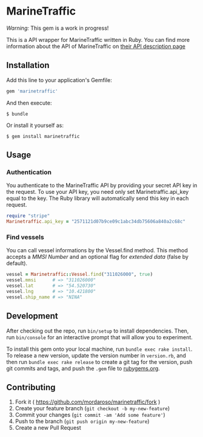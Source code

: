 # MarineTraffic

*Warning:* This gem is a work in progress!

This is a API wrapper for MarineTraffic written in Ruby.
You can find more information about the API of MarineTraffic on [their API description page](https://www.marinetraffic.com/en/ais-api-services)

## Installation

Add this line to your application's Gemfile:

```ruby
gem 'marinetraffic'
```

And then execute:

    $ bundle

Or install it yourself as:

    $ gem install marinetraffic

## Usage

### Authentication

You authenticate to the MarineTraffic API by providing your secret API key in the request.
To use your API key, you need only set Marinetraffic.api_key equal to the key. The Ruby library will automatically send this key in each request.

```ruby
require "stripe"
Marinetraffic.api_key = "2571121d07b9ce09c1abc34db75606a840a2c68c"
```

### Find vessels

You can call vessel informations by the Vessel.find method. This method accepts a *MMSI Number* and an optional flag for *extended data* (false by default).

```ruby
vessel = Marinetraffic::Vessel.find("311026000", true)
vessel.mmsi      # => "311026000"
vessel.lat       # => "54.520730"
vessel.lng       # => "10.421800"
vessel.ship_name # => "NINA"
```

## Development

After checking out the repo, run `bin/setup` to install dependencies. Then, run `bin/console` for an interactive prompt that will allow you to experiment.

To install this gem onto your local machine, run `bundle exec rake install`. To release a new version, update the version number in `version.rb`, and then run `bundle exec rake release` to create a git tag for the version, push git commits and tags, and push the `.gem` file to [rubygems.org](https://rubygems.org).

## Contributing

1. Fork it ( https://github.com/mordaroso/marinetraffic/fork )
2. Create your feature branch (`git checkout -b my-new-feature`)
3. Commit your changes (`git commit -am 'Add some feature'`)
4. Push to the branch (`git push origin my-new-feature`)
5. Create a new Pull Request
